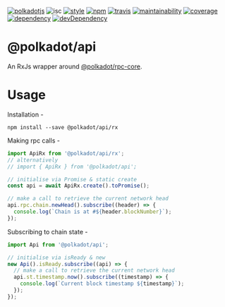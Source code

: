 
[![polkadotjs](https://img.shields.io/badge/polkadot-js-orange.svg?style=flat-square)](https://polkadot.js.org) ![isc](https://img.shields.io/badge/license-ISC-lightgrey.svg?style=flat-square) [![style](https://img.shields.io/badge/code%20style-semistandard-lightgrey.svg?style=flat-square)](https://github.com/Flet/semistandard) [![npm](https://img.shields.io/npm/v/@polkadot/api.svg?style=flat-square)](https://www.npmjs.com/package/@polkadot/api) [![travis](https://img.shields.io/travis/polkadot-js/api.svg?style=flat-square)](https://travis-ci.org/polkadot-js/api) [![maintainability](https://img.shields.io/codeclimate/maintainability/polkadot-js/api.svg?style=flat-square)](https://codeclimate.com/github/polkadot-js/api/maintainability) [![coverage](https://img.shields.io/coveralls/polkadot-js/api.svg?style=flat-square)](https://coveralls.io/github/polkadot-js/api?branch=master) [![dependency](https://david-dm.org/polkadot-js/api.svg?style=flat-square&path=packages/api)](https://david-dm.org/polkadot-js/api?path=packages/api) [![devDependency](https://david-dm.org/polkadot-js/api/dev-status.svg?style=flat-square&path=packages/api)](https://david-dm.org/polkadot-js/api?path=packages/api#info=devDependencies)

@polkadot/api
=============

An RxJs wrapper around [@polkadot/rpc-core](../rpc-core).

Usage
=====

Installation -

```
npm install --save @polkadot/api/rx
```

Making rpc calls -

```javascript
import ApiRx from '@polkadot/api/rx';
// alternatively
// import { ApiRx } from '@polkadot/api';

// initialise via Promise & static create
const api = await ApiRx.create().toPromise();

// make a call to retrieve the current network head
api.rpc.chain.newHead().subscribe((header) => {
  console.log(`Chain is at #${header.blockNumber}`);
});
```

Subscribing to chain state -

```javascript
import Api from '@polkadot/api';

// initialise via isReady & new
new Api().isReady.subscribe((api) => {
  // make a call to retrieve the current network head
  api.st.timestamp.now().subscribe((timestamp) => {
    console.log(`Current block timestamp ${timestamp}`);
  });
});
```

